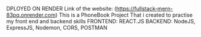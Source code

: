 DPLOYED ON RENDER Link of the website: (https://fullstack-mern-83pq.onrender.com)
This is a PhoneBook Project That i created to practise my front end and backend skills
FRONTEND: REACT.JS
BACKEND: NodeJS, ExpressJS, Nodemon, CORS, POSTMAN
